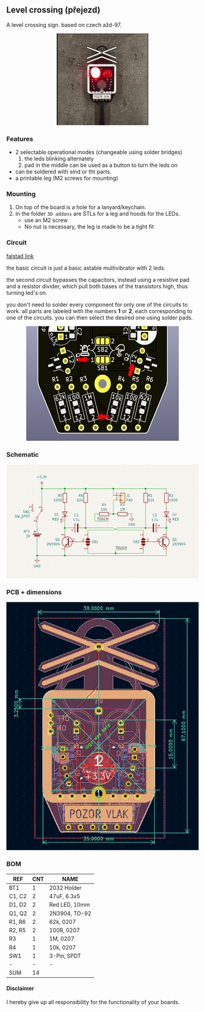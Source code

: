 ## Level crossing (přejezd)

A level crossing sign. based on czech ažd-97. 

<p align="center">
  <img src="./doc/crossing-video.gif">
</p>

### Features 

- 2 selectable operational modes (changeable using solder bridges)
    1) the leds blinking alternately
    2) pad in the middle can be used as a button to turn the leds on
- can be soldered with smd or tht parts.
- a printable leg (M2 screws for mounting)
 
### Mounting

1. On top of the board is a hole for a lanyard/keychain.
2. In the folder `3D addons` are STLs for a leg and hoods for the LEDs. 
    - use an M2 screw
    - No nut is necessary, the leg is made to be a tight fit

### Circuit

[falstad link](https://tinyurl.com/22jwxxro)

the basic circuit is just a basic astable multivibrator with 2 leds. 

the second circuit bypasses the capacitors, instead using a resistive pad and a resistor divider, which pull both bases of the transistors high, thus turning led's on.

you don't need to solder every component for only one of the circuits to work. all parts are labeled with the numbers **1** or **2**, each corresponding to one of the circuits. you can then select the desired one using solder pads.

<p align="center">
  <img width="400" height="300" src="./doc/sld-numbers.png">
</p>

### Schematic

<p align="center">
  <img src="./doc/sch.png">
</p>

### PCB + dimensions

<p align="center">
  <img src="./doc/pcb.png">
</p>

### BOM
| REF | CNT | NAME
| --- | ----- | -----
| BT1 | 1 | 2032 Holder
| C1, C2 | 2 | 47uF, 6.3x5
| D1, D2 | 2 | Red LED, 10mm
| Q1, Q2 | 2 | 2N3904, TO-92
| R1, R6 | 2 | 62k, 0207
| R2, R5 | 2 | 100R, 0207
| R3 | 1 | 1M, 0207
| R4 | 1 | 10k, 0207
| SW1 | 1 | 3-Pin, SPDT
| - | - | -
| SUM | 14 | 

#### Disclaimer 
I hereby give up all responsibility for the functionality of your boards.


